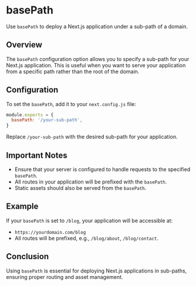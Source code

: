 # basePath

Use `basePath` to deploy a Next.js application under a sub-path of a domain.

## Overview

The `basePath` configuration option allows you to specify a sub-path for your Next.js application. This is useful when you want to serve your application from a specific path rather than the root of the domain.

## Configuration

To set the `basePath`, add it to your `next.config.js` file:

```javascript
module.exports = {
  basePath: '/your-sub-path',
}
```

Replace `/your-sub-path` with the desired sub-path for your application.

## Important Notes

- Ensure that your server is configured to handle requests to the specified `basePath`.
- All routes in your application will be prefixed with the `basePath`.
- Static assets should also be served from the `basePath`.

## Example

If your `basePath` is set to `/blog`, your application will be accessible at:

- `https://yourdomain.com/blog`
- All routes will be prefixed, e.g., `/blog/about`, `/blog/contact`.

## Conclusion

Using `basePath` is essential for deploying Next.js applications in sub-paths, ensuring proper routing and asset management.